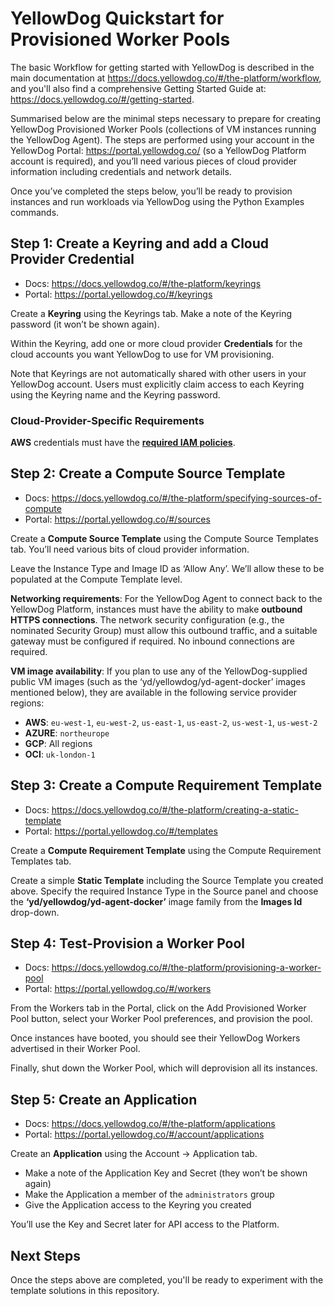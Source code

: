 # YellowDog Quickstart for Provisioned Worker Pools

The basic Workflow for getting started with YellowDog is described in the main documentation at https://docs.yellowdog.co/#/the-platform/workflow, and you'll also find a comprehensive Getting Started Guide at: https://docs.yellowdog.co/#/getting-started.
 
Summarised below are the minimal steps necessary to prepare for creating YellowDog Provisioned Worker Pools (collections of VM instances running the YellowDog Agent). The steps are performed using your account in the YellowDog Portal: https://portal.yellowdog.co/ (so a YellowDog Platform account is required), and you’ll need various pieces of cloud provider information including credentials and network details.
 
Once you’ve completed the steps below, you’ll be ready to provision instances and run workloads via YellowDog using the Python Examples commands.
 
## Step 1: Create a Keyring and add a Cloud Provider Credential
 
- Docs: https://docs.yellowdog.co/#/the-platform/keyrings
- Portal: https://portal.yellowdog.co/#/keyrings
 
Create a **Keyring** using the Keyrings tab. Make a note of the Keyring password (it won’t be shown again).

Within the Keyring, add one or more cloud provider **Credentials** for the cloud accounts you want YellowDog to use for VM provisioning.
 
Note that Keyrings are not automatically shared with other users in your YellowDog account. Users must explicitly claim access to each Keyring using the Keyring name and the Keyring password.

### Cloud-Provider-Specific Requirements

**AWS** credentials must have the **[required IAM policies](https://docs.yellowdog.co/#/knowledge-base/configuring-an-aws-account-for-use-with-yellowdog)**.
 
## Step 2: Create a Compute Source Template
 
- Docs: https://docs.yellowdog.co/#/the-platform/specifying-sources-of-compute
- Portal: https://portal.yellowdog.co/#/sources
 
Create a **Compute Source Template** using the Compute Source Templates tab. You’ll need various bits of cloud provider information.

Leave the Instance Type and Image ID as ‘Allow Any’. We’ll allow these to be populated at the Compute Template level.

**Networking requirements**: For the YellowDog Agent to connect back to the YellowDog Platform, instances must have the ability to make **outbound HTTPS connections**. The network security configuration (e.g., the nominated Security Group) must allow this outbound traffic, and a suitable gateway must be configured if required. No inbound connections are required.

**VM image availability**: If you plan to use any of the YellowDog-supplied public VM images (such as the ‘yd/yellowdog/yd-agent-docker’ images mentioned below), they are available in the following service provider regions:

- **AWS**: `eu-west-1`, `eu-west-2`, `us-east-1`, `us-east-2`, `us-west-1`, `us-west-2`
- **AZURE**: `northeurope`
- **GCP**: All regions
- **OCI**: `uk-london-1`
 
## Step 3: Create a Compute Requirement Template
 
- Docs: https://docs.yellowdog.co/#/the-platform/creating-a-static-template
- Portal: https://portal.yellowdog.co/#/templates
 
Create a **Compute Requirement Template** using the Compute Requirement Templates tab.
 
Create a simple **Static Template** including the Source Template you created above. Specify the required Instance Type in the Source panel and choose the **‘yd/yellowdog/yd-agent-docker’** image family from the **Images Id** drop-down.
  
## Step 4: Test-Provision a Worker Pool
 
- Docs: https://docs.yellowdog.co/#/the-platform/provisioning-a-worker-pool
- Portal: https://portal.yellowdog.co/#/workers
 
From the Workers tab in the Portal, click on the Add Provisioned Worker Pool button, select your Worker Pool preferences, and provision the pool.

Once instances have booted, you should see their YellowDog Workers advertised in their Worker Pool.
 
Finally, shut down the Worker Pool, which will deprovision all its instances.
 
## Step 5: Create an Application
 
- Docs: https://docs.yellowdog.co/#/the-platform/applications
- Portal: https://portal.yellowdog.co/#/account/applications
 
Create an **Application** using the Account -> Application tab.
 
- Make a note of the Application Key and Secret (they won’t be shown again)
- Make the Application a member of the `administrators` group
- Give the Application access to the Keyring you created

You’ll use the Key and Secret later for API access to the Platform.

## Next Steps

Once the steps above are completed, you'll be ready to experiment with the template solutions in this repository.